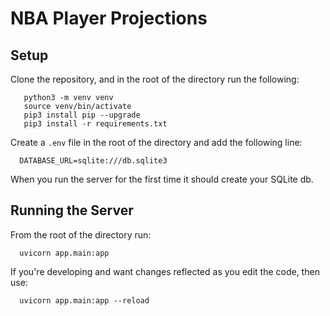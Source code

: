 # NBA Player Projections

## Setup
Clone the repository, and in the root of the directory run the following:
       
       python3 -m venv venv
       source venv/bin/activate
       pip3 install pip --upgrade
       pip3 install -r requirements.txt

Create a `.env` file in the root of the directory and add the following line:

      DATABASE_URL=sqlite:///db.sqlite3

When you run the server for the first time it should create your SQLite db.

## Running the Server
From the root of the directory run:

      uvicorn app.main:app

If you're developing and want changes reflected as you edit the code, then use:

      uvicorn app.main:app --reload
